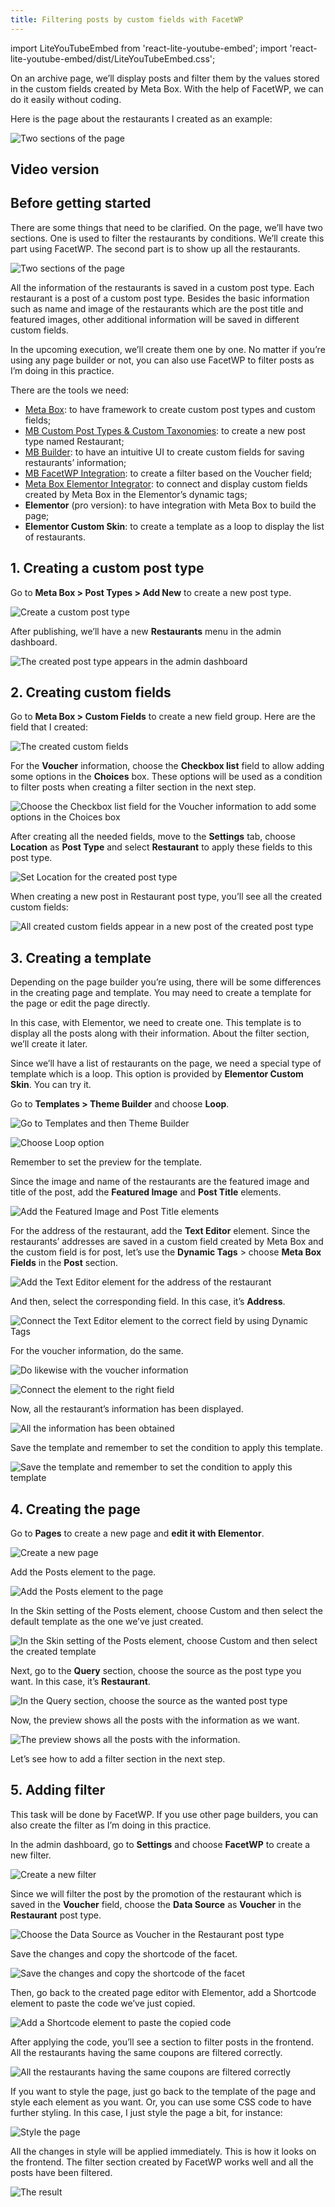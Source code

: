 ```yaml
---
title: Filtering posts by custom fields with FacetWP
---
```


import LiteYouTubeEmbed from 'react-lite-youtube-embed';
import 'react-lite-youtube-embed/dist/LiteYouTubeEmbed.css';

On an archive page, we’ll display posts and filter them by the values stored in the custom fields created by Meta Box. With the help of FacetWP, we can do it easily without coding.

Here is the page about the restaurants I created as an example:

![Two sections of the page](https://i.imgur.com/KcIh5xL.gif)

## Video version

<LiteYouTubeEmbed id='kjkVaC_QKQs' />

## Before getting started

There are some things that need to be clarified. On the page, we’ll have two sections. One is used to filter the restaurants by conditions. We’ll create this part using FacetWP. The second part is to show up all the restaurants.

![Two sections of the page](https://i.imgur.com/1KwGTbg.png)

All the information of the restaurants is saved in a custom post type. Each restaurant is a post of a custom post type. Besides the basic information such as name and image of the restaurants which are the post title and featured images, other additional information will be saved in different custom fields.

In the upcoming execution, we’ll create them one by one. No matter if you’re using any page builder or not, you can also use FacetWP to filter posts as I’m doing in this practice.

There are the tools we need:

* [Meta Box](https://metabox.io/): to have framework to create custom post types and custom fields;
* [MB Custom Post Types & Custom Taxonomies](https://metabox.io/plugins/custom-post-type/): to create a new post type named Restaurant;
* [MB Builder](https://metabox.io/plugins/meta-box-builder/): to have an intuitive UI to create custom fields for saving restaurants’ information;
* [MB FacetWP Integration](https://metabox.io/plugins/meta-box-facetwp-integrator/): to create a filter based on the Voucher field;
* [Meta Box Elementor Integrator](https://metabox.io/plugins/mb-elementor-integrator/): to connect and display custom fields created by Meta Box in the Elementor’s dynamic tags;
* **Elementor** (pro version): to have integration with Meta Box to build the page;
* **Elementor Custom Skin**: to create a template as a loop to display the list of restaurants.

## 1. Creating a custom post type

Go to **Meta Box > Post Types > Add New** to create a new post type.

![Create a custom post type](https://i.imgur.com/6sOZGUC.png)

After publishing, we’ll have a new **Restaurants** menu in the admin dashboard.

![The created post type appears in the admin dashboard](https://i.imgur.com/TnHSOKQ.png)

## 2. Creating custom fields

Go to **Meta Box > Custom Fields** to create a new field group. Here are the field that I created:

![The created custom fields](https://i.imgur.com/z2NgC9J.png)

For the **Voucher** information, choose the **Checkbox list** field to allow adding some options in the **Choices** box. These options will be used as a condition to filter posts when creating a filter section in the next step.

![Choose the Checkbox list field for the Voucher information to add some options in the Choices box](https://i.imgur.com/CAFAseK.png)

After creating all the needed fields, move to the **Settings** tab, choose **Location** as **Post Type** and select **Restaurant** to apply these fields to this post type.

![Set Location for the created post type](https://i.imgur.com/aH4gsoe.png)

When creating a new post in Restaurant post type, you’ll see all the created custom fields:

![All created custom fields appear in a new post of the created post type](https://i.imgur.com/kNNgVlz.png)

## 3. Creating a template

Depending on the page builder you’re using, there will be some differences in the creating page and template. You may need to create a template for the page or edit the page directly.

In this case, with Elementor, we need to create one. This template is to display all the posts along with their information. About the filter section, we’ll create it later.

Since we’ll have a list of restaurants on the page, we need a special type of template which is a loop. This option is provided by **Elementor Custom Skin**. You can try it.

Go to **Templates > Theme Builder** and choose **Loop**.

![Go to Templates and then Theme Builder](https://i.imgur.com/j1X9403.png)

![Choose Loop option](https://i.imgur.com/C3XZx7u.png)

Remember to set the preview for the template.

Since the image and name of the restaurants are the featured image and title of the post, add the **Featured Image** and **Post Title** elements.

![Add the Featured Image and Post Title elements ](https://i.imgur.com/t88N4jD.png)

For the address of the restaurant, add the **Text Editor** element. Since the restaurants’ addresses are saved in a custom field created by Meta Box and the custom field is for post, let’s use the **Dynamic Tags** > choose **Meta Box Fields** in the **Post** section.

![Add the Text Editor element for the address of the restaurant](https://i.imgur.com/dI5pXSb.png)

And then, select the corresponding field. In this case, it’s **Address**.

![Connect the Text Editor element to the correct field by using Dynamic Tags](https://i.imgur.com/tG9sWJw.png)

For the voucher information, do the same.

![Do likewise with the voucher information](https://i.imgur.com/NRH3aIC.png)

![Connect the element to the right field](https://i.imgur.com/D9iY0Xr.png)

Now, all the restaurant’s information has been displayed.

![All the information has been obtained](https://i.imgur.com/PQzv5RG.png)

Save the template and remember to set the condition to apply this template.

![Save the template and remember to set the condition to apply this template](https://i.imgur.com/23Wa2Fh.png)

## 4. Creating the page

Go to **Pages** to create a new page and **edit it with Elementor**.

![Create a new page](https://i.imgur.com/jogEKj6.png)

Add the Posts element to the page.

![Add the Posts element to the page](https://i.imgur.com/VGioxUT.png)

In the Skin setting of the Posts element, choose Custom and then select the default template as the one we’ve just created.

![In the Skin setting of the Posts element, choose Custom and then select the created template](https://i.imgur.com/YwgDCzr.png)

Next, go to the **Query** section, choose the source as the post type you want. In this case, it’s **Restaurant**.

![In the Query section, choose the source as the wanted post type](https://i.imgur.com/ef865A8.png)

Now, the preview shows all the posts with the information as we want.

![The preview shows all the posts with the information.](https://i.imgur.com/UIxRMnQ.png)

Let’s see how to add a filter section in the next step.

## 5. Adding filter

This task will be done by FacetWP. If you use other page builders, you can also create the filter as I’m doing in this practice.

In the admin dashboard, go to **Settings** and choose **FacetWP** to create a new filter.

![Create a new filter](https://i.imgur.com/xR9nNT6.png)

Since we will filter the post by the promotion of the restaurant which is saved in the **Voucher** field, choose the **Data Source** as **Voucher** in the **Restaurant** post type.

![Choose the Data Source as Voucher in the Restaurant post type](https://i.imgur.com/TBkcCS5.png)

Save the changes and copy the shortcode of the facet.

![Save the changes and copy the shortcode of the facet](https://i.imgur.com/7KTGmPH.png)

Then, go back to the created page editor with Elementor, add a Shortcode element to paste the code we’ve just copied.

![Add a Shortcode element to paste the copied code](https://i.imgur.com/jjFu27A.png)

After applying the code, you’ll see a section to filter posts in the frontend. All the restaurants having the same coupons are filtered correctly.

![All the restaurants having the same coupons are filtered correctly](https://i.imgur.com/ZUipHsz.gif)

If you want to style the page, just go back to the template of the page and style each element as you want. Or, you can use some CSS code to have further styling. In this case, I just style the page a bit, for instance:

![Style the page](https://i.imgur.com/6k2QCRy.png)

All the changes in style will be applied immediately. This is how it looks on the frontend. The filter section created by FacetWP works well and all the posts have been filtered.

![The result](https://i.imgur.com/KcIh5xL.gif)
